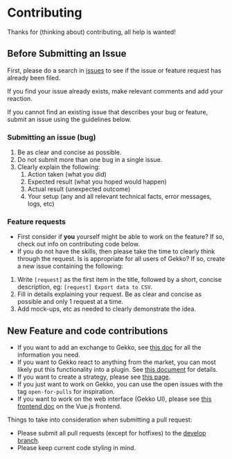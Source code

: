 # Contributing
Thanks for (thinking about) contributing, all help is wanted!

## Before Submitting an Issue
First, please do a search in [issues](https://github.com/WildcatKSS/gekko-scripts/issues) to see if the issue or feature request has already been filed.

If you find your issue already exists, make relevant comments and add your reaction.

If you cannot find an existing issue that describes your bug or feature, submit an issue using the guidelines below.

### Submitting an issue (bug)
1. Be as clear and concise as possible.
1. Do not submit more than one bug in a single issue.
1. Clearly explain the following:
   1. Action taken (what you did)
   1. Expected result (what you hoped would happen)
   1. Actual result (unexpected outcome)
   1. Your setup (any and all relevant technical facts, error messages, logs, etc)

### Feature requests

* First consider if **you** yourself might be able to work on the feature?  If so, check out info on contributing code below.
* If you do not have the skills, then please take the time to clearly think through the request. Is is appropriate for all users of Gekko?  If so, create a new issue containing the following:

1. Write `[request]` as the first item in the title, followed by a short, concise description, eg: `[request] Export data to CSV`.
2. Fill in details explaining your request.  Be as clear and concise as possible and only 1 request at a time.
3. Add mock-ups, etc as needed to clearly demonstrate the idea.

## New Feature and code contributions

- If you want to add an exchange to Gekko, see [this doc](https://gekko.wizb.it/docs/extending/add_an_exchange.html) for all the information you need.
- If you want to Gekko react to anything from the market, you can most likely put this functionality into a plugin. See [this document](https://gekko.wizb.it/docs/internals/plugins.html) for details.
- If you want to create a strategy, please see [this page](https://gekko.wizb.it/docs/strategies/creating_a_strategy.html).
- If you just want to work on Gekko, you can use the open issues with the tag `open-for-pulls` for inspiration.
- If you want to work on the web interface (Gekko UI), please see [this frontend doc](https://gekko.wizb.it/docs/internals/gekko_ui.html) on the Vue.js frontend.

Things to take into consideration when submitting a pull request:

 - Please submit all pull requests (except for hotfixes) to the [develop branch](https://github.com/askmike/gekko/tree/develop).
 - Please keep current code styling in mind.
